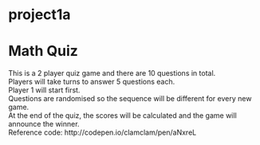 # project1a

<h1>Math Quiz</h1>

<p>This is a 2 player quiz game and there are 10 questions in total.
<br>
Players will take turns to answer 5 questions each.
<br>
Player 1 will start first.
<br>
Questions are randomised so the sequence will be different for every new game. 
<br>
At the end of the quiz, the scores will be calculated and the game will announce the winner. 
<br>
Reference code:
http://codepen.io/clamclam/pen/aNxreL

</p>
